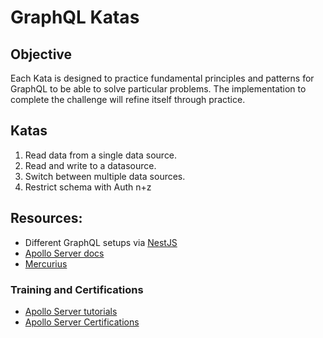 # GraphQL Katas

## Objective
Each Kata is designed to practice fundamental principles and patterns for GraphQL to be able to solve particular problems.
The implementation to complete the challenge will refine itself through practice.

## Katas
1. Read data from a single data source.
1. Read and write to a datasource.
1. Switch between multiple data sources.
1. Restrict schema with Auth n+z

## Resources:
* Different GraphQL setups via [NestJS](https://docs.nestjs.com/graphql/quick-start)
* [Apollo Server docs](https://www.apollographql.com/docs/)
* [Mercurius](https://mercurius.dev/#/)

### Training and Certifications
* [Apollo Server tutorials](https://www.apollographql.com/tutorials/browse)
* [Apollo Server Certifications](https://www.apollographql.com/tutorials/#certifications)
